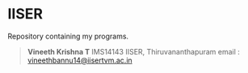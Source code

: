 # IISER

Repository containing my programs.

>**Vineeth Krishna T**  IMS14143  IISER, Thiruvananthapuram  email : vineethbannu14@iisertvm.ac.in
